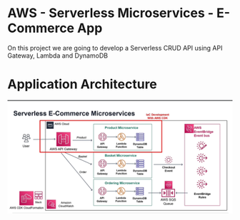 # AWS - Serverless Microservices - E-Commerce App

On this project we are going to develop a Serverless CRUD API using API Gateway, Lambda and DynamoDB

# Application Architecture
![Alt text](images/architecture.png "Architecture")